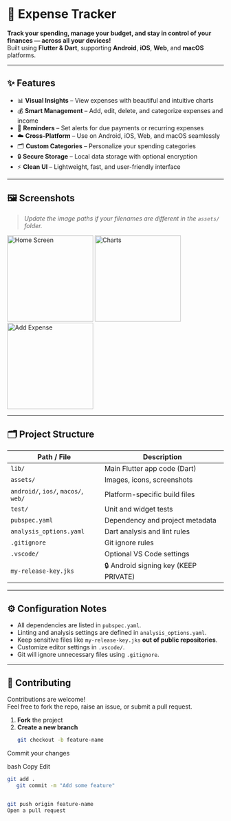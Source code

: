 # 💸 Expense Tracker

**Track your spending, manage your budget, and stay in control of your finances — across all your devices!**  
Built using **Flutter & Dart**, supporting **Android**, **iOS**, **Web**, and **macOS** platforms.

---

## ✨ Features

- 📊 **Visual Insights** – View expenses with beautiful and intuitive charts  
- 💰 **Smart Management** – Add, edit, delete, and categorize expenses and income  
- 🔔 **Reminders** – Set alerts for due payments or recurring expenses  
- ☁️ **Cross-Platform** – Use on Android, iOS, Web, and macOS seamlessly  
- 🗂️ **Custom Categories** – Personalize your spending categories  
- 🔒 **Secure Storage** – Local data storage with optional encryption  
- ⚡ **Clean UI** – Lightweight, fast, and user-friendly interface  

---

## 🖼️ Screenshots

> _Update the image paths if your filenames are different in the `assets/` folder._

<p float="left">
  <img src="assets/screenshot_home.png" alt="Home Screen" width="200"/>
  <img src="assets/screenshot_chart.png" alt="Charts" width="200"/>
  <img src="assets/screenshot_add.png" alt="Add Expense" width="200"/>
</p>

---

## 🗂️ Project Structure

| Path / File                          | Description                             |
|-------------------------------------|-----------------------------------------|
| `lib/`                               | Main Flutter app code (Dart)            |
| `assets/`                            | Images, icons, screenshots              |
| `android/`, `ios/`, `macos/`, `web/` | Platform-specific build files           |
| `test/`                              | Unit and widget tests                   |
| `pubspec.yaml`                       | Dependency and project metadata         |
| `analysis_options.yaml`             | Dart analysis and lint rules            |
| `.gitignore`                         | Git ignore rules                        |
| `.vscode/`                           | Optional VS Code settings               |
| `my-release-key.jks`                | 🔒 Android signing key (KEEP PRIVATE)   |

---

## ⚙️ Configuration Notes

- All dependencies are listed in `pubspec.yaml`.
- Linting and analysis settings are defined in `analysis_options.yaml`.
- Keep sensitive files like `my-release-key.jks` **out of public repositories**.
- Customize editor settings in `.vscode/`.
- Git will ignore unnecessary files using `.gitignore`.

---

## 🙌 Contributing

Contributions are welcome!  
Feel free to fork the repo, raise an issue, or submit a pull request.

1. **Fork** the project  
2. **Create a new branch**  
   ```bash
   git checkout -b feature-name
Commit your changes

bash
Copy
Edit
  ```bash
  git add .
     git commit -m "Add some feature"


git push origin feature-name
Open a pull request
